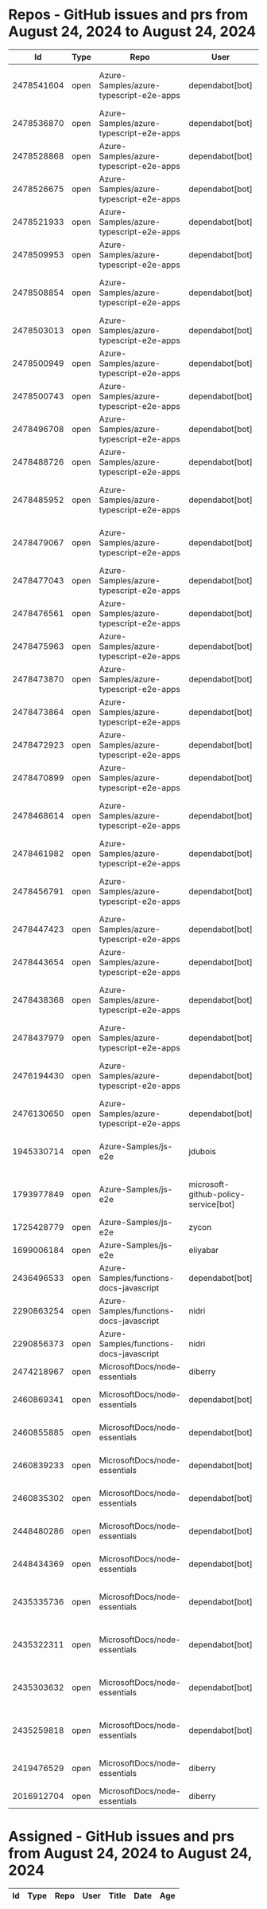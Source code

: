 # Repos - GitHub issues and prs from August 24, 2024 to August 24, 2024
|Id|Type|Repo|User|Title|Date|Age|
|--|--|--|--|--|--|--|
|2478541604|open|Azure-Samples/azure-typescript-e2e-apps|dependabot[bot]| [Bump @types/node from 18.16.19 to 22.5.0 in /api-functions-v4-typescript-original](https://api.github.com/repos/Azure-Samples/azure-typescript-e2e-apps/issues/523)|2024-08-21T17:02:33Z|3|
|2478536870|open|Azure-Samples/azure-typescript-e2e-apps|dependabot[bot]| [Bump @types/node from 20.16.1 to 22.5.0 in /lib-util](https://api.github.com/repos/Azure-Samples/azure-typescript-e2e-apps/issues/522)|2024-08-21T17:00:19Z|3|
|2478528868|open|Azure-Samples/azure-typescript-e2e-apps|dependabot[bot]| [Bump @types/node from 18.19.45 to 22.5.0 in /api](https://api.github.com/repos/Azure-Samples/azure-typescript-e2e-apps/issues/521)|2024-08-21T16:56:28Z|3|
|2478526675|open|Azure-Samples/azure-typescript-e2e-apps|dependabot[bot]| [Bump @types/node from 20.16.1 to 22.5.0 in /lib-openai](https://api.github.com/repos/Azure-Samples/azure-typescript-e2e-apps/issues/520)|2024-08-21T16:55:30Z|3|
|2478521933|open|Azure-Samples/azure-typescript-e2e-apps|dependabot[bot]| [Bump @types/node from 20.16.1 to 22.5.0 in /lib-storage](https://api.github.com/repos/Azure-Samples/azure-typescript-e2e-apps/issues/519)|2024-08-21T16:53:25Z|3|
|2478509953|open|Azure-Samples/azure-typescript-e2e-apps|dependabot[bot]| [Bump @types/node from 18.19.45 to 22.5.0 in /api-functions-v4-triggers](https://api.github.com/repos/Azure-Samples/azure-typescript-e2e-apps/issues/518)|2024-08-21T16:48:01Z|3|
|2478508854|open|Azure-Samples/azure-typescript-e2e-apps|dependabot[bot]| [Bump @types/node from 16.18.105 to 22.5.0 in /api-functions-v4-cosmos-db-no-sql](https://api.github.com/repos/Azure-Samples/azure-typescript-e2e-apps/issues/517)|2024-08-21T16:47:29Z|3|
|2478503013|open|Azure-Samples/azure-typescript-e2e-apps|dependabot[bot]| [Bump @types/node from 18.19.45 to 22.5.0 in /app-react-vite](https://api.github.com/repos/Azure-Samples/azure-typescript-e2e-apps/issues/516)|2024-08-21T16:44:29Z|3|
|2478500949|open|Azure-Samples/azure-typescript-e2e-apps|dependabot[bot]| [Bump @types/node from 20.16.1 to 22.5.0 in /lib-azure-sql](https://api.github.com/repos/Azure-Samples/azure-typescript-e2e-apps/issues/515)|2024-08-21T16:43:20Z|3|
|2478500743|open|Azure-Samples/azure-typescript-e2e-apps|dependabot[bot]| [Bump @types/node from 18.19.45 to 22.5.0 in /api-functions-v4-upload-file](https://api.github.com/repos/Azure-Samples/azure-typescript-e2e-apps/issues/514)|2024-08-21T16:43:13Z|3|
|2478496708|open|Azure-Samples/azure-typescript-e2e-apps|dependabot[bot]| [Bump @types/node from 14.18.63 to 22.5.0 in /api-functions-v3-upload-file](https://api.github.com/repos/Azure-Samples/azure-typescript-e2e-apps/issues/513)|2024-08-21T16:40:55Z|3|
|2478488726|open|Azure-Samples/azure-typescript-e2e-apps|dependabot[bot]| [Bump @types/node from 16.18.105 to 22.5.0 in /api-functions-v3](https://api.github.com/repos/Azure-Samples/azure-typescript-e2e-apps/issues/512)|2024-08-21T16:36:39Z|3|
|2478485952|open|Azure-Samples/azure-typescript-e2e-apps|dependabot[bot]| [Bump @types/node from 18.15.10 to 22.5.0 in /api-functions-v4-azure-resource-management](https://api.github.com/repos/Azure-Samples/azure-typescript-e2e-apps/issues/511)|2024-08-21T16:35:12Z|3|
|2478479067|open|Azure-Samples/azure-typescript-e2e-apps|dependabot[bot]| [Bump @types/node from 18.19.45 to 22.5.0 in /api-functions-v4-upload-file-by-trigger](https://api.github.com/repos/Azure-Samples/azure-typescript-e2e-apps/issues/510)|2024-08-21T16:31:53Z|3|
|2478477043|open|Azure-Samples/azure-typescript-e2e-apps|dependabot[bot]| [Bump @types/node from 18.19.45 to 22.5.0 in /api-inmemory](https://api.github.com/repos/Azure-Samples/azure-typescript-e2e-apps/issues/509)|2024-08-21T16:31:00Z|3|
|2478476561|open|Azure-Samples/azure-typescript-e2e-apps|dependabot[bot]| [Bump @types/node from 18.19.45 to 22.5.0 in /azure-upload-file-to-storage/api](https://api.github.com/repos/Azure-Samples/azure-typescript-e2e-apps/issues/508)|2024-08-21T16:30:47Z|3|
|2478475963|open|Azure-Samples/azure-typescript-e2e-apps|dependabot[bot]| [Bump @types/node from 20.16.1 to 22.5.0](https://api.github.com/repos/Azure-Samples/azure-typescript-e2e-apps/issues/507)|2024-08-21T16:30:28Z|3|
|2478473870|open|Azure-Samples/azure-typescript-e2e-apps|dependabot[bot]| [Bump @types/node from 18.19.45 to 22.5.0 in /api-functions-v4](https://api.github.com/repos/Azure-Samples/azure-typescript-e2e-apps/issues/506)|2024-08-21T16:29:27Z|3|
|2478473864|open|Azure-Samples/azure-typescript-e2e-apps|dependabot[bot]| [Bump @types/node from 20.16.1 to 22.5.0 in /quickstarts/service-bus/ts](https://api.github.com/repos/Azure-Samples/azure-typescript-e2e-apps/issues/505)|2024-08-21T16:29:27Z|3|
|2478472923|open|Azure-Samples/azure-typescript-e2e-apps|dependabot[bot]| [Bump @types/node from 16.18.105 to 22.5.0 in /api-functions-v3-mongoose](https://api.github.com/repos/Azure-Samples/azure-typescript-e2e-apps/issues/504)|2024-08-21T16:29:03Z|3|
|2478470899|open|Azure-Samples/azure-typescript-e2e-apps|dependabot[bot]| [Bump @types/node from 20.16.1 to 22.5.0 in /lib](https://api.github.com/repos/Azure-Samples/azure-typescript-e2e-apps/issues/503)|2024-08-21T16:28:14Z|3|
|2478468614|open|Azure-Samples/azure-typescript-e2e-apps|dependabot[bot]| [Bump @types/node from 18.19.45 to 22.5.0 in /api-expressjs-openapi-inmemory](https://api.github.com/repos/Azure-Samples/azure-typescript-e2e-apps/issues/502)|2024-08-21T16:27:10Z|3|
|2478461982|open|Azure-Samples/azure-typescript-e2e-apps|dependabot[bot]| [Bump @types/node from 18.19.45 to 22.5.0 in /app-react-vite-openai-chat](https://api.github.com/repos/Azure-Samples/azure-typescript-e2e-apps/issues/501)|2024-08-21T16:23:56Z|3|
|2478456791|open|Azure-Samples/azure-typescript-e2e-apps|dependabot[bot]| [Bump @types/node from 18.19.45 to 22.5.0 in /api-function-v4-mongodb-mongo](https://api.github.com/repos/Azure-Samples/azure-typescript-e2e-apps/issues/500)|2024-08-21T16:21:34Z|3|
|2478447423|open|Azure-Samples/azure-typescript-e2e-apps|dependabot[bot]| [Bump @types/node from 16.18.105 to 22.5.0 in /api-functions-v4-mongoose](https://api.github.com/repos/Azure-Samples/azure-typescript-e2e-apps/issues/499)|2024-08-21T16:16:59Z|3|
|2478443654|open|Azure-Samples/azure-typescript-e2e-apps|dependabot[bot]| [Bump @types/node from 18.19.45 to 22.5.0 in /api-expressjs-openapi-azuresql](https://api.github.com/repos/Azure-Samples/azure-typescript-e2e-apps/issues/498)|2024-08-21T16:14:58Z|3|
|2478438368|open|Azure-Samples/azure-typescript-e2e-apps|dependabot[bot]| [Bump @types/node from 20.16.1 to 22.5.0 in /quickstarts/azure-openai-assistants/ts](https://api.github.com/repos/Azure-Samples/azure-typescript-e2e-apps/issues/497)|2024-08-21T16:12:13Z|3|
|2478437979|open|Azure-Samples/azure-typescript-e2e-apps|dependabot[bot]| [Bump @types/node from 20.16.1 to 22.5.0 in /sdk-azure-openai](https://api.github.com/repos/Azure-Samples/azure-typescript-e2e-apps/issues/496)|2024-08-21T16:12:02Z|3|
|2476194430|open|Azure-Samples/azure-typescript-e2e-apps|dependabot[bot]| [Bump @typescript-eslint/parser from 5.62.0 to 8.2.0 in /quickstarts/service-bus/ts](https://api.github.com/repos/Azure-Samples/azure-typescript-e2e-apps/issues/495)|2024-08-20T17:41:45Z|4|
|2476130650|open|Azure-Samples/azure-typescript-e2e-apps|dependabot[bot]| [Bump @typescript-eslint/eslint-plugin from 5.62.0 to 8.2.0](https://api.github.com/repos/Azure-Samples/azure-typescript-e2e-apps/issues/494)|2024-08-20T17:02:52Z|4|
|1945330714|open|Azure-Samples/js-e2e|jdubois| [This repo doesn't meet the "durable ownership minimums" for Microsoft compliance](https://api.github.com/repos/Azure-Samples/js-e2e/issues/55)|2023-10-16T14:19:48Z|313|
|1793977849|open|Azure-Samples/js-e2e|microsoft-github-policy-service[bot]| [FabricBot: Onboarding to GitOps.ResourceManagement because of FabricBot decommissioning](https://api.github.com/repos/Azure-Samples/js-e2e/issues/54)|2023-07-07T18:01:49Z|414|
|1725428779|open|Azure-Samples/js-e2e|zycon| [Method changed to beginStart](https://api.github.com/repos/Azure-Samples/js-e2e/issues/53)|2023-05-25T09:20:31Z|457|
|1699006184|open|Azure-Samples/js-e2e|eliyabar| [Update create-vm.js](https://api.github.com/repos/Azure-Samples/js-e2e/issues/52)|2023-05-07T10:47:32Z|475|
|2436496533|open|Azure-Samples/functions-docs-javascript|dependabot[bot]| [Bump fast-xml-parser from 4.3.6 to 4.4.1 in /setup/storage-table-setup](https://api.github.com/repos/Azure-Samples/functions-docs-javascript/issues/10)|2024-07-29T22:27:36Z|26|
|2290863254|open|Azure-Samples/functions-docs-javascript|nidri| [Update README.md to update references to http triggers](https://api.github.com/repos/Azure-Samples/functions-docs-javascript/issues/9)|2024-05-11T11:56:21Z|105|
|2290856373|open|Azure-Samples/functions-docs-javascript|nidri| [Update httpTriggerRoute.js to use 'context' instead of 'console' for …](https://api.github.com/repos/Azure-Samples/functions-docs-javascript/issues/8)|2024-05-11T11:47:20Z|105|
|2474218967|open|MicrosoftDocs/node-essentials|diberry| [Unit testing with mocks](https://api.github.com/repos/MicrosoftDocs/node-essentials/issues/163)|2024-08-19T21:14:51Z|5|
|2460869341|open|MicrosoftDocs/node-essentials|dependabot[bot]| [chore(deps-dev): bump eslint from 8.57.0 to 9.9.0 in /nodejs-http](https://api.github.com/repos/MicrosoftDocs/node-essentials/issues/162)|2024-08-12T12:30:53Z|12|
|2460855885|open|MicrosoftDocs/node-essentials|dependabot[bot]| [chore(deps-dev): bump eslint from 8.57.0 to 9.9.0 in /nodejs-files](https://api.github.com/repos/MicrosoftDocs/node-essentials/issues/161)|2024-08-12T12:24:57Z|12|
|2460839233|open|MicrosoftDocs/node-essentials|dependabot[bot]| [chore(deps-dev): bump eslint from 8.57.0 to 9.9.0 in /nodejs-intro](https://api.github.com/repos/MicrosoftDocs/node-essentials/issues/160)|2024-08-12T12:16:57Z|12|
|2460835302|open|MicrosoftDocs/node-essentials|dependabot[bot]| [chore(deps-dev): bump eslint from 9.6.0 to 9.9.0 in /nodejs-debug](https://api.github.com/repos/MicrosoftDocs/node-essentials/issues/159)|2024-08-12T12:15:11Z|12|
|2448480286|open|MicrosoftDocs/node-essentials|dependabot[bot]| [chore(deps-dev): bump husky from 9.0.10 to 9.1.4 in /nodejs-http](https://api.github.com/repos/MicrosoftDocs/node-essentials/issues/158)|2024-08-05T12:50:36Z|19|
|2448434369|open|MicrosoftDocs/node-essentials|dependabot[bot]| [chore(deps-dev): bump husky from 9.0.10 to 9.1.4 in /nodejs-files](https://api.github.com/repos/MicrosoftDocs/node-essentials/issues/157)|2024-08-05T12:28:43Z|19|
|2435335736|open|MicrosoftDocs/node-essentials|dependabot[bot]| [chore(deps-dev): bump @babel/eslint-parser from 7.24.1 to 7.25.1 in /nodejs-files](https://api.github.com/repos/MicrosoftDocs/node-essentials/issues/154)|2024-07-29T12:51:44Z|26|
|2435322311|open|MicrosoftDocs/node-essentials|dependabot[bot]| [chore(deps-dev): bump @babel/eslint-parser from 7.24.1 to 7.25.1 in /nodejs-intro](https://api.github.com/repos/MicrosoftDocs/node-essentials/issues/152)|2024-07-29T12:45:22Z|26|
|2435303632|open|MicrosoftDocs/node-essentials|dependabot[bot]| [chore(deps-dev): bump @babel/eslint-parser from 7.24.1 to 7.25.1 in /nodejs-debug](https://api.github.com/repos/MicrosoftDocs/node-essentials/issues/150)|2024-07-29T12:36:24Z|26|
|2435259818|open|MicrosoftDocs/node-essentials|dependabot[bot]| [chore(deps-dev): bump @babel/eslint-parser from 7.24.1 to 7.25.1 in /nodejs-http](https://api.github.com/repos/MicrosoftDocs/node-essentials/issues/147)|2024-07-29T12:16:13Z|26|
|2419476529|open|MicrosoftDocs/node-essentials|diberry| [Dependencies module - updates based on security work.](https://api.github.com/repos/MicrosoftDocs/node-essentials/issues/144)|2024-07-19T17:31:36Z|36|
|2016912704|open|MicrosoftDocs/node-essentials|diberry| [Best practice for updates](https://api.github.com/repos/MicrosoftDocs/node-essentials/issues/47)|2023-11-29T15:58:58Z|269|
# Assigned - GitHub issues and prs from August 24, 2024 to August 24, 2024
|Id|Type|Repo|User|Title|Date|Age|
|--|--|--|--|--|--|--|
